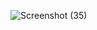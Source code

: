 ![Screenshot (35)](https://user-images.githubusercontent.com/102612221/172490196-fac6e557-b9dd-4b14-90fa-8e7f9966aca6.png)
